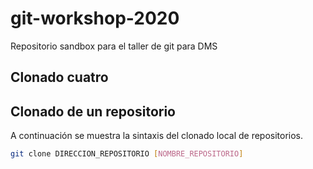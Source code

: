 # git-workshop-2020
Repositorio sandbox para el taller de git para DMS

## Clonado cuatro
## Clonado de un repositorio

A continuación se muestra la sintaxis del clonado local de repositorios.

```bash
git clone DIRECCION_REPOSITORIO [NOMBRE_REPOSITORIO]
```
